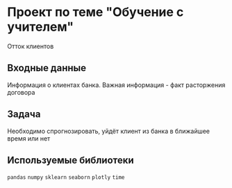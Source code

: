 # Проект по теме "Обучение с учителем"
Отток клиентов

## Входные данные
Информация о клиентах банка. Важная информация - факт расторжения договора

## Задача
Необходимо спрогнозировать, уйдёт клиент из банка в ближайшее время или нет

## Используемые библиотеки
`pandas` `numpy` `sklearn` `seaborn` `plotly` `time`
